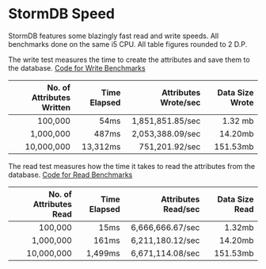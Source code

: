 # StormDB Speed

StormDB features some blazingly fast read and write speeds. All benchmarks done on the same i5 CPU. All table figures rounded to 2 D.P.

The write test measures the time to create the attributes and save them to the database. [Code for Write Benchmarks](../benchmarks/writeBenchmark.js)

| No. of Attributes Written | Time Elapsed | Attributes Wrote/sec | Data Size Wrote |
| ------------------------: | -----------: | -------------------: | --------------: |
|                   100,000 |         54ms |     1,851,851.85/sec |         1.32 mb |
|                 1,000,000 |        487ms |     2,053,388.09/sec |         14.20mb |
|                10,000,000 |     13,312ms |       751,201.92/sec |        151.53mb |

The read test measures how the time it takes to read the attributes from the database. [Code for Read Benchmarks](../benchmarks/readBenchmark.js)

| No. of Attributes Read | Time Elapsed | Attributes Read/sec | Data Size Read |
| ---------------------: | -----------: | ------------------: | -------------: |
|                100,000 |         15ms |    6,666,666.67/sec |         1.32mb |
|              1,000,000 |        161ms |    6,211,180.12/sec |        14.20mb |
|             10,000,000 |      1,499ms |    6,671,114.08/sec |       151.53mb |
